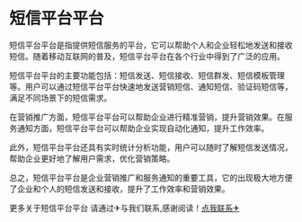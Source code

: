 # 短信平台平台

短信平台平台是指提供短信服务的平台，它可以帮助个人和企业轻松地发送和接收短信。随着移动互联网的普及，短信平台平台在各个行业中得到了广泛的应用。

短信平台平台的主要功能包括：短信发送、短信接收、短信群发、短信模板管理等。用户可以通过短信平台平台快速地发送营销短信、通知短信、验证码短信等，满足不同场景下的短信需求。

在营销推广方面，短信平台平台可以帮助企业进行精准营销，提升营销效果。在服务通知方面，短信平台平台可以帮助企业实现自动化通知，提升工作效率。

此外，短信平台平台还具有实时统计分析功能，用户可以随时了解短信发送情况，帮助企业更好地了解用户需求，优化营销策略。

总之，短信平台平台是企业营销推广和服务通知的重要工具，它的出现极大地方便了企业和个人的短信发送和接收，提升了工作效率和营销效果。

更多关于短信平台平台 请通过✈与我们联系,感谢阅读！[点我联系✈](https://faq.G208.com)